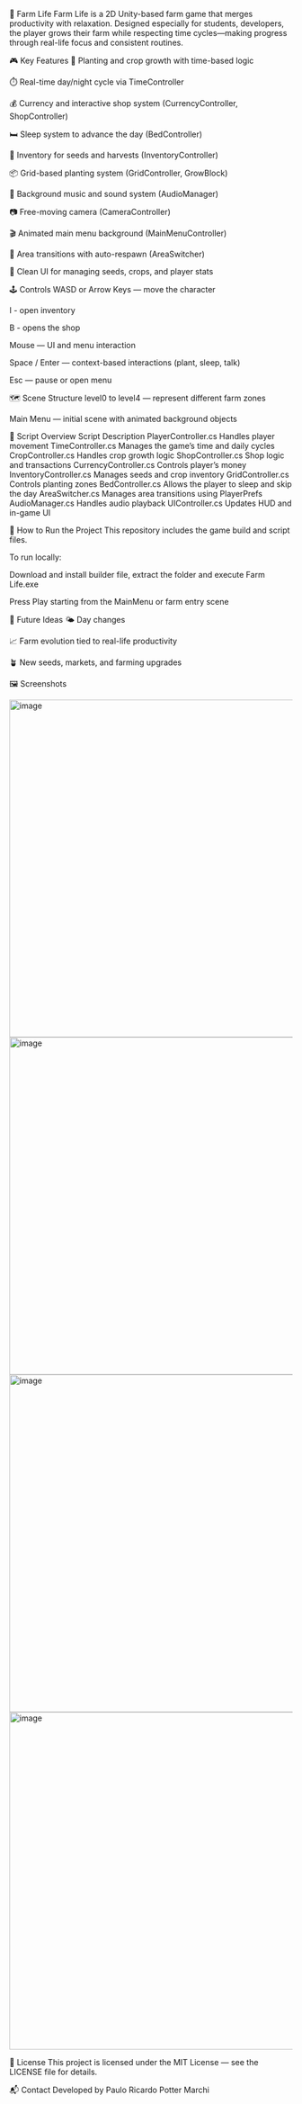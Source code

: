 🌱 Farm Life
Farm Life is a 2D Unity-based farm game that merges productivity with relaxation. Designed especially for students, developers, the player grows their farm while respecting time cycles—making progress through real-life focus and consistent routines.

🎮 Key Features
🌾 Planting and crop growth with time-based logic

⏱️ Real-time day/night cycle via TimeController

💰 Currency and interactive shop system (CurrencyController, ShopController)

🛏️ Sleep system to advance the day (BedController)

🧺 Inventory for seeds and harvests (InventoryController)

📦 Grid-based planting system (GridController, GrowBlock)

🎵 Background music and sound system (AudioManager)

📷 Free-moving camera (CameraController)

🎬 Animated main menu background (MainMenuController)

🚪 Area transitions with auto-respawn (AreaSwitcher)

🌽 Clean UI for managing seeds, crops, and player stats

🕹️ Controls
WASD or Arrow Keys — move the character

I - open inventory 

B - opens the shop

Mouse — UI and menu interaction

Space / Enter — context-based interactions (plant, sleep, talk)

Esc — pause or open menu

🗺️ Scene Structure
level0 to level4 — represent different farm zones

Main Menu — initial scene with animated background objects

🧩 Script Overview
Script	Description
PlayerController.cs	Handles player movement
TimeController.cs	Manages the game’s time and daily cycles
CropController.cs	Handles crop growth logic
ShopController.cs	Shop logic and transactions
CurrencyController.cs	Controls player’s money
InventoryController.cs	Manages seeds and crop inventory
GridController.cs	Controls planting zones
BedController.cs	Allows the player to sleep and skip the day
AreaSwitcher.cs	Manages area transitions using PlayerPrefs
AudioManager.cs	Handles audio playback
UIController.cs	Updates HUD and in-game UI

🚀 How to Run the Project
This repository includes the game build and script files. 

To run locally:

Download and install builder file, extract the folder and execute Farm Life.exe

Press Play starting from the MainMenu or farm entry scene

📌 Future Ideas
🌤️ Day changes

📈 Farm evolution tied to real-life productivity

🪴 New seeds, markets, and farming upgrades

🖼️ Screenshots

<img width="600" height="600" alt="image" src="https://github.com/user-attachments/assets/de30b14f-8b27-42ed-808d-95c98f0091e0" />

<img width="600" height="600" alt="image" src="https://github.com/user-attachments/assets/09afd9f3-82e4-461b-8331-3d361dbe7945" />

<img width="600" height="600" alt="image" src="https://github.com/user-attachments/assets/33f7e6af-a87b-4498-b5e9-bdeca2e66d6c" />

<img width="600" height="600" alt="image" src="https://github.com/user-attachments/assets/c7f7da66-3c74-4fc1-8e0e-a8ccdc2f1aa0" />



📄 License
This project is licensed under the MIT License — see the LICENSE file for details.

📬 Contact
Developed by Paulo Ricardo Potter Marchi

